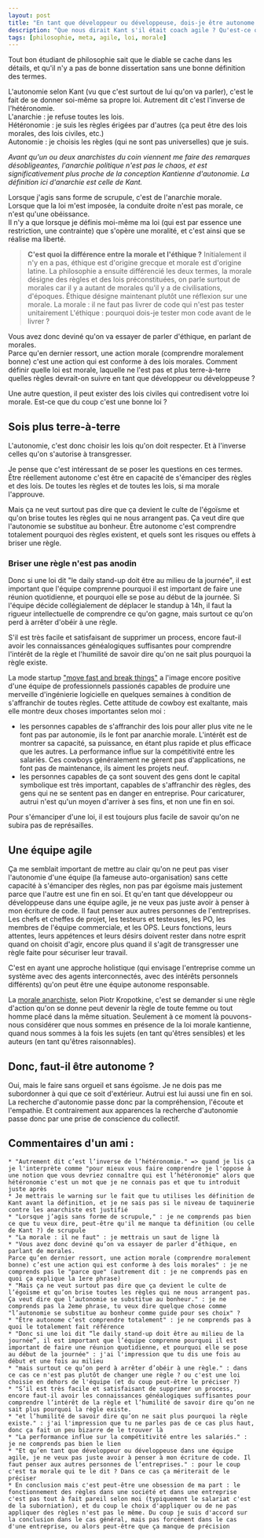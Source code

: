 ```yaml
---
layout: post 
title: "En tant que développeur ou développeuse, dois-je être autonome ?"
description: "Que nous dirait Kant s'il était coach agile ? Qu'est-ce qu'un bon développeur ?"
tags: [philosophie, meta, agile, loi, morale]
---
```


Tout bon étudiant de philosophie sait que le diable se cache dans les détails, et qu'il n'y a pas de bonne dissertation
sans une bonne définition des termes.

L'autonomie selon Kant (vu que c'est surtout de lui qu'on va parler), c'est le fait de se donner soi-même sa propre loi.
Autrement dit c'est l'inverse de l'hétéronomie.     
L'anarchie : je refuse toutes les lois.         
Hétéronomie : je suis les règles érigées par d'autres (ça peut être des lois morales, des lois civiles, etc.)           
Autonomie : je choisis les règles (qui ne sont pas universelles) que je suis.

_Avant qu'un ou deux anarchistes du coin viennent me faire des remarques désobligeantes, l'anarchie politique n'est pas
le chaos, et est significativement plus proche de la conception Kantienne d'autonomie. La définition ici d'anarchie est
celle de Kant._

Lorsque j'agis sans forme de scrupule, c'est de l'anarchie morale.   
Lorsque que la loi m'est imposée, la conduite droite n'est pas morale, ce n'est qu'une obéissance.    
Il n'y a que lorsque je définis moi-même ma loi (qui est par essence une restriction, une contrainte) que s'opère une
moralité, et c'est ainsi que se réalise ma liberté.

> **C'est quoi la différence entre la morale et l'éthique ?** Initialement il n'y en a pas, éthique est d'origine grecque
> et morale est d'origine latine. La philosophie a ensuite différencié les deux termes, la morale désigne des règles et des
> lois préconstituées, on parle surtout de morales car il y a autant de morales qu'il y a de civilisations, d'époques.
> Éthique désigne maintenant plutôt une réflexion sur une morale.
> La morale : il ne faut pas livrer de code qui n'est pas tester unitairement
> L'éthique : pourquoi dois-je tester mon code avant de le livrer ?

Vous avez donc deviné qu'on va essayer de parler d'éthique, en parlant de morales.   
Parce qu'en dernier ressort, une action morale (comprendre moralement bonne) c'est une action qui est conforme à des
lois morales. Comment définir quelle loi est morale, laquelle ne l'est pas et plus terre-à-terre quelles règles
devrait-on suivre en tant que développeur ou développeuse ?

Une autre question, il peut exister des lois civiles qui contredisent votre loi morale. Est-ce que du coup c'est une
bonne loi ?

## Sois plus terre-à-terre

L'autonomie, c'est donc choisir les lois qu'on doit respecter. Et à l'inverse celles qu'on s'autorise à transgresser.

Je pense que c'est intéressant de se poser les questions en ces termes. Être réellement autonome c'est être en capacité
de s'émanciper des règles et des lois. De toutes les règles et de toutes les lois, si ma morale l'approuve.

Mais ça ne veut surtout pas dire que ça devient le culte de l'égoïsme et qu'on brise toutes les règles qui ne nous
arrangent pas. Ça veut dire que l'autonomie se substitue au bonheur. Être autonome c'est comprendre totalement pourquoi
des règles existent, et quels sont les risques ou effets à briser une règle.

### Briser une règle n'est pas anodin

Donc si une loi dit "le daily stand-up doit être au milieu de la journée", il est important que l'équipe comprenne
pourquoi il est important de faire une réunion quotidienne, et pourquoi elle se pose au début de la journée. Si l'équipe
décide collégialement de déplacer le standup à 14h, il faut la rigueur intellectuelle de comprendre ce qu'on gagne, mais
surtout ce qu'on perd à arrêter d'obéir à une règle.

S'il est très facile et satisfaisant de supprimer un process, encore faut-il avoir les connaissances généalogiques
suffisantes pour comprendre l'intérêt de la règle et l'humilité de savoir dire qu'on ne sait plus pourquoi la règle
existe.

La mode startup ["move fast and break things"](https://www.goodreads.com/book/show/31420725-move-fast-and-break-things)
a l'image encore positive d'une équipe de professionnels passionés capables de produire une merveille d'ingénierie
logicielle en quelques semaines à condition de s'affranchir de toutes règles. Cette attitude de cowboy est exaltante,
mais elle montre deux choses importantes selon moi :

* les personnes capables de s'affranchir des lois pour aller plus vite ne le font pas par autonomie, ils le font par
  anarchie morale. L'intérêt est de montrer sa capacité, sa puissance, en étant plus rapide et plus efficace que les
  autres. La performance influe sur la compétitivité entre les salariés. Ces cowboys généralement ne gèrent pas
  d'applications, ne font pas de maintenance, ils aiment les projets neuf.
* les personnes capables de ça sont souvent des gens dont le capital symbolique est très important, capables de
  s'affranchir des règles, des gens qui ne se sentent pas en danger en entreprise. Pour caricaturer, autrui
  n'est qu'un moyen d'arriver à ses fins, et non une fin en soi.

Pour s'émanciper d'une loi, il est toujours plus facile de savoir qu'on ne subira pas de représailles.


## Une équipe agile

Ça me semblait important de mettre au clair qu'on ne peut pas viser l'autonomie d'une équipe (la fameuse auto-organisation)
sans cette capacité à s'émanciper des règles, non pas par égoïsme mais justement parce que l'autre est une
fin en soi. Et qu'en tant que développeur ou développeuse dans une équipe agile, je ne veux pas juste avoir à penser à mon écriture de code.
Il faut penser aux autres personnes de l'entreprises. Les chefs et cheffes de projet, les testeurs et testeuses,
les PO, les membres de l'équipe commerciale, et les OPS. Leurs fonctions, leurs attentes, leurs appétences et leurs désirs doivent rester dans notre esprit
quand on choisit d'agir, encore plus quand il s'agit de transgresser une règle faite pour sécuriser leur travail.

C'est en ayant une approche holistique (qui envisage l'entreprise comme un système avec des
agents interconnectés, avec des intérêts personnels différents) qu'on peut être une équipe autonome responsable.

La [morale anarchiste](https://fr.wikipedia.org/wiki/La_Morale_anarchiste), selon Piotr Kropotkine, c'est se demander si une règle d'action qu'on se donne peut devenir
la règle de toute femme ou tout homme placé dans la même situation.
Seulement à ce moment là pouvons-nous considérer que nous sommes en présence de la loi morale kantienne,
quand nous sommes à la fois les sujets (en tant qu'êtres sensibles) et les auteurs (en tant qu'êtres raisonnables).

## Donc, faut-il être autonome ?

Oui, mais le faire sans orgueil et sans égoïsme. Je ne dois pas me subordonner à qui que ce soit d'extérieur.
Autrui est lui aussi une fin en soi. La recherche d'autonomie passe donc par la compréhension, l'écoute et
l'empathie. Et contrairement aux apparences la recherche d'autonomie passe donc par une prise de
conscience du collectif.





## Commentaires d'un ami :
``` 
* "Autrement dit c’est l’inverse de l’hétéronomie." => quand je lis ça je l'interprète comme "pour mieux vous faire comprendre je l'oppose à une notion que vous devriez connaître qui est l’hétéronomie" alors que hétéronomie c'est un mot que je ne connais pas et que tu introduit juste après
* Je mettrais le warning sur le fait que tu utilises les définition de Kant avant la définition, et je ne sais pas si le niveau de taquinerie contre les anarchiste est justifié
* "Lorsque j’agis sans forme de scrupule," : je ne comprends pas bien ce que tu veux dire, peut-être qu'il me manque ta définition (ou celle de Kant ?) de scrupule
* "La morale : il ne faut" : je mettrais un saut de ligne là
* "Vous avez donc deviné qu’on va essayer de parler d’éthique, en parlant de morales.
Parce qu’en dernier ressort, une action morale (comprendre moralement bonne) c’est une action qui est conforme à des lois morales" : je ne comprends pas le "parce que" (autrement dit : je ne comprends pas en quoi ça explique la 1ere phrase)
* "Mais ça ne veut surtout pas dire que ça devient le culte de l’égoïsme et qu’on brise toutes les règles qui ne nous arrangent pas. Ça veut dire que l’autonomie se substitue au bonheur." : je ne comprends pas la 2eme phrase, tu veux dire quelque chose comme "l’autonomie se substitue au bonheur comme guide pour ses choix" ?
* "Être autonome c’est comprendre totalement" : je ne comprends pas à quoi le totalement fait référence
* "Donc si une loi dit “le daily stand-up doit être au milieu de la journée”, il est important que l’équipe comprenne pourquoi il est important de faire une réunion quotidienne, et pourquoi elle se pose au début de la journée" : j'ai l'impression que tu dis une fois au début et une fois au milieu
* "mais surtout ce qu’on perd à arrêter d’obéir à une règle." : dans ce cas ce n'est pas plutôt de changer une règle ? ou c'est une loi choisie en dehors de l'équipe (et du coup peut-être le préciser ?)
* "S’il est très facile et satisfaisant de supprimer un process, encore faut-il avoir les connaissances généalogiques suffisantes pour comprendre l’intérêt de la règle et l’humilité de savoir dire qu’on ne sait plus pourquoi la règle existe.
* "et l’humilité de savoir dire qu’on ne sait plus pourquoi la règle existe." : j'ai l'impression que tu ne parles pas de ce cas plus haut, donc ça fait un peu bizarre de le trouver là
* "La performance influe sur la compétitivité entre les salariés." : je ne comprends pas bien le lien
* "Et qu’en tant que développeur ou développeuse dans une équipe agile, je ne veux pas juste avoir à penser à mon écriture de code. Il faut penser aux autres personnes de l’entreprises." : pour le coup c'est ta morale qui te le dit ? Dans ce cas ça mériterait de le préciser
* En conclusion mais c'est peut-être une obsession de ma part : le fonctionnement des règles dans une société et dans une entreprise c'est pas tout à fait pareil selon moi (typiquement le salariat c'est de la suborniation), et du coup le choix d'appliquer ou de ne pas appliquer des règles n'est pas le même. Du coup je suis d'accord sur la conclusion dans le cas général, mais pas forcément dans le cas d'une entreprise, ou alors peut-être que ça manque de précision

```